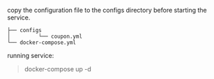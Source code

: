 
copy the configuration file to the configs directory before starting the service.

```
├── configs
│         └── coupon.yml
└── docker-compose.yml
```

running service:

> docker-compose up -d
